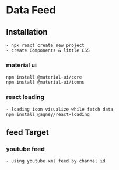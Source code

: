 # Data Feed 

## Installation
    - npx react create new project
    - create Components & little CSS
### material ui
    npm install @material-ui/core
    npm install @material-ui/icons
### react loading
    - loading icon visualize while fetch data
    npm install @agney/react-loading

## feed Target
### youtube feed
    - using youtube xml feed by channel id 

